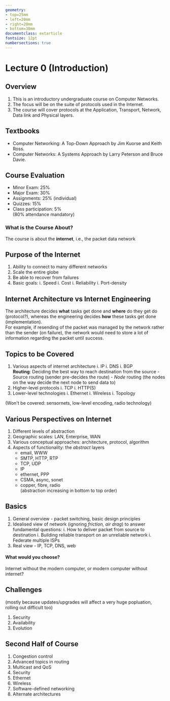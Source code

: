 ```yaml
---
geometry:
- top=25mm
- left=20mm
- right=20mm
- bottom=30mm
documentclass: extarticle
fontsize: 12pt
numbersections: true
---
```


# Lecture 0 (Introduction)

## Overview
1. This is an introductory undergraduate course on Computer Networks.
2. The focus will be on the suite of protocols used in the Internet.
3. The course will cover protocols at the Application, Transport, Network, Data link and Physical layers.

## Textbooks
- Computer Networking: A Top-Down Approach by Jim Kuorse and Keith Ross.
- Computer Networks: A Systems Approach by Larry Peterson and Bruce Davie.

## Course Evaluation
- Minor Exam: 25%
- Major Exam: 30%
- Assignments: 25% (individual)
- Quizzes: 15%
- Class participation: 5%  
(80% attendance mandatory)

### What is the Course About?
The course is about the **internet**, i.e., the packet data network

## Purpose of the Internet
1. Ability to connect to many different networks
2. Scale the entire globe
3. Be able to recover from failures
4. Basic goals:
	i. Speed
	i. Cost
	i. Reliability
	i. Port-density

## Internet Architecture vs Internet Engineering  
The architecture decides **what** tasks get done and **where** do they get do (protocol?), whereas the engineering decides **how** these tasks get done (implementation).  
For example, if resending of the packet was managed by the network rather than the sender (on failure), the network would need to store a lot of information regarding the packet until success.

## Topics to be Covered
1. Various aspects of internet architecture
	i. IP
	i. DNS
	i. BGP  
	**Routing**: Deciding the best way to reach destination from the source
		- Source routing (sender pre-decides the route)
		- *Node* routing (the nodes on the way decide the next node to send data to)
2. Higher-level protocols
	i. TCP
	i. HTTP(S)
3. Lower-level technologies
	i. Ethernet
	i. Wireless
	i. Topology

(Won't be covered: sensornets, low-level encoding, radio technology)

## Various Perspectives on Internet
1. Different levels of abstraction
2. Geographic scales: LAN, Enterprise, WAN
3. Various conceptual approaches: architecture, protocol, algorithm
4. Aspects of functionality: the *abstract* layers
	- email, WWW
	- SMTP, HTTP, RTP
	- TCP, UDP
	- IP
	- ethernet, PPP
	- CSMA, async, sonet
	- copper, fibre, radio  
	(abstraction increasing in bottom to top order)

## Basics
1. General overview - packet switching, basic design principles
2. Idealised view of network (ignoring *friction, air drag*) to answer fundamental questions:
    i. How to deliver packet from source to destination
    i. Building reliable transport on an unreliable network
    i. Federate multiple ISPs
3. Real view - IP, TCP, DNS, web

#### What would you choose?
Internet without the modern computer, or modern computer without internet?

## Challenges  
(mostly because updates/upgrades will affect a very huge popluation, rolling out difficult too)
1. Security
2. Availability
3. Evolution

## Second Half of Course
1. Congestion control
2. Advanced topics in routing
3. Multicast and QoS
4. Security
5. Ethernet
6. Wireless
7. Software-defined networking
8. Alternate architectures

